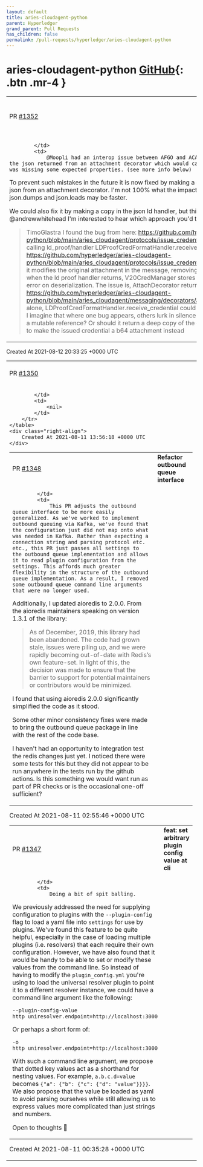 ```yaml
---
layout: default
title: aries-cloudagent-python
parent: Hyperledger
grand_parent: Pull Requests
has_children: false
permalink: /pull-requests/hyperledger/aries-cloudagent-python
---
```


# aries-cloudagent-python <span class="fs-3 right-align">[GitHub](https://github.com/hyperledger/aries-cloudagent-python){: .btn .mr-4 }</span>


<div>
    <table>
        <tr>
            <td>
                PR <a href="https://github.com/hyperledger/aries-cloudagent-python/pull/1352" class=".btn">#1352</a>
            </td>
            <td>
                <b>
                    fix: deepcopy attach decorator data
                </b>
            </td>
        </tr>
        <tr>
            <td>
                
            </td>
            <td>
                @Moopli had an interop issue between AFGO and ACA-Py. It came down to ACA-Py modifying the json returned from an attachment decorator which would cause issues later on because the object was missing some expected properties. (see more info below)

To prevent such mistakes in the future it is now fixed by making a deep copy both when setting and retrieving json from an attachment decorator. I'm not 100% what the impact of this is on performance, and whether json.dumps and json.loads may be faster.

We could also fix it by making a copy in the json ld handler, but this won't fix the issue all together. @andrewwhitehead I'm interested to hear which approach you'd take.

> TimoGlastra I found the bug
from here:
https://github.com/hyperledger/aries-cloudagent-python/blob/main/aries_cloudagent/protocols/issue_credential/v2_0/manager.py#L571
we end up calling ld_proof/handler LDProofCredFormatHandler.receive_credential, and when it gets here:
https://github.com/hyperledger/aries-cloudagent-python/blob/main/aries_cloudagent/protocols/issue_credential/v2_0/formats/ld_proof/handler.py#L493
it modifies the original attachment in the message, removing the proof member from the credential. So when the ld proof handler returns, V20CredManager stores the damaged message, causing the later error on deserialization.
The issue is, AttachDecorator returns json attachments by reference: https://github.com/hyperledger/aries-cloudagent-python/blob/main/aries_cloudagent/messaging/decorators/attach_decorator.py#L560
To fix this issue alone, LDProofCredFormatHandler.receive_credential could simply build a shallow copy of cred_dict
but I imagine that where one bug appears, others lurk in silence - is AttachDecorator` supposed to provide a mutable reference? Or should it return a deep copy of the dict?
the workaround I'm doing right now is to make the issued credential a b64 attachment instead
            </td>
        </tr>
    </table>
    <div class="right-align">
        Created At 2021-08-12 20:33:25 +0000 UTC
    </div>
</div>

<div>
    <table>
        <tr>
            <td>
                PR <a href="https://github.com/hyperledger/aries-cloudagent-python/pull/1350" class=".btn">#1350</a>
            </td>
            <td>
                <b>
                    Poc multitenant profiles
                </b>
            </td>
        </tr>
        <tr>
            <td>
                
            </td>
            <td>
                <nil>
            </td>
        </tr>
    </table>
    <div class="right-align">
        Created At 2021-08-11 13:56:18 +0000 UTC
    </div>
</div>

<div>
    <table>
        <tr>
            <td>
                PR <a href="https://github.com/hyperledger/aries-cloudagent-python/pull/1348" class=".btn">#1348</a>
            </td>
            <td>
                <b>
                    Refactor outbound queue interface
                </b>
            </td>
        </tr>
        <tr>
            <td>
                
            </td>
            <td>
                This PR adjusts the outbound queue interface to be more easily generalized. As we've worked to implement outbound queuing via Kafka, we've found that the configuration just did not map onto what was needed in Kafka. Rather than expecting a connection string and parsing protocol etc. etc., this PR just passes all settings to the outbound queue implementation and allows it to read plugin configuration from the settings. This affords much greater flexibility in the structure of the outbound queue implementation. As a result, I removed some outbound queue command line arguments that were no longer used.

Additionally, I updated aioredis to 2.0.0. From the aioredis maintainers speaking on version 1.3.1 of the library:

> As of December, 2019, this library had been abandoned. The code had grown stale, issues were piling up, and we were rapidly becoming out-of-date with Redis’s own feature-set. In light of this, the decision was made to ensure that the barrier to support for potential maintainers or contributors would be minimized.

I found that using aioredis 2.0.0 significantly simplified the code as it stood.

Some other minor consistency fixes were made to bring the outbound queue package in line with the rest of the code base.

I haven't had an opportunity to integration test the redis changes just yet. I noticed there were some tests for this but they did not appear to be run anywhere in the tests run by the github actions. Is this something we would want run as part of PR checks or is the occasional one-off sufficient?
            </td>
        </tr>
    </table>
    <div class="right-align">
        Created At 2021-08-11 02:55:46 +0000 UTC
    </div>
</div>

<div>
    <table>
        <tr>
            <td>
                PR <a href="https://github.com/hyperledger/aries-cloudagent-python/pull/1347" class=".btn">#1347</a>
            </td>
            <td>
                <b>
                    feat: set arbitrary plugin config value at cli
                </b>
            </td>
        </tr>
        <tr>
            <td>
                
            </td>
            <td>
                Doing a bit of spit balling.

We previously addressed the need for supplying configuration to plugins with the `--plugin-config` flag to load a yaml file into `settings` for use by plugins. We've found this feature to be quite helpful, especially in the case of loading multiple plugins (i.e. resolvers) that each require their own configuration. However, we have also found that it would be handy to be able to set or modify these values from the command line. So instead of having to modify the `plugin_config.yml` you're using to load the universal resolver plugin to point it to a different resolver instance, we could have a command line argument like the following:
```
--plugin-config-value http_uniresolver.endpoint=http://localhost:3000
```

Or perhaps a short form of:
```
-o http_uniresolver.endpoint=http://localhost:3000
```

With such a command line argument, we propose that dotted key values act as a shorthand for nesting values. For example, `a.b.c.d=value` becomes `{"a": {"b": {"c": {"d": "value"}}}}`. We also propose that the value be loaded as yaml to avoid parsing ourselves while still allowing us to express values more complicated than just strings and numbers.

Open to thoughts :slightly_smiling_face: 
            </td>
        </tr>
    </table>
    <div class="right-align">
        Created At 2021-08-11 00:35:28 +0000 UTC
    </div>
</div>

